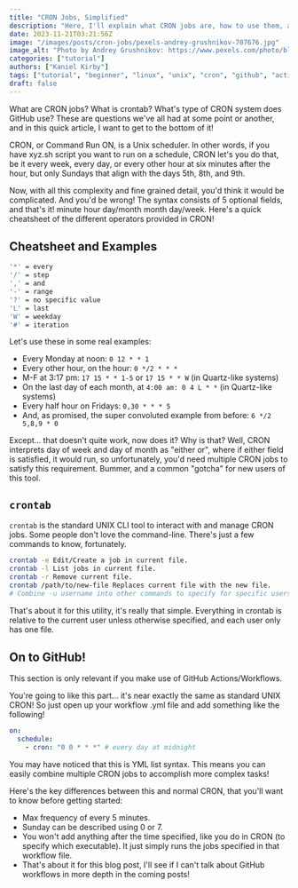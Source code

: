 ```yaml
---
title: "CRON Jobs, Simplified"
description: "Here, I'll explain what CRON jobs are, how to use them, and show a basic example of them in GitHub Actions/Workflows."
date: 2023-11-21T03:21:56Z
image: "/images/posts/cron-jobs/pexels-andrey-grushnikov-707676.jpg"
image_alt: "Photo by Andrey Grushnikov: https://www.pexels.com/photo/black-and-white-photo-of-clocks-707676/"
categories: ["tutorial"]
authors: ["Kaniel Kirby"]
tags: ["tutorial", "beginner", "linux", "unix", "cron", "github", "actions", "workflows", "automation", "scheduling"]
draft: false
---
```


What are CRON jobs? What is crontab? What's type of CRON system does GitHub use? These are questions we've all had at some point or another, and in this quick article, I want to get to the bottom of it!

CRON, or Command Run ON, is a Unix scheduler. In other words, if you have xyz.sh script you want to run on a schedule, CRON let's you do that, be it every week, every day, or every other hour at six minutes after the hour, but only Sundays that align with the days 5th, 8th, and 9th.

Now, with all this complexity and fine grained detail, you'd think it would be complicated. And you'd be wrong! The syntax consists of 5 optional fields, and that's it! minute hour day/month month day/week. Here's a quick cheatsheet of the different operators provided in CRON!

## Cheatsheet and Examples

```bash
'*' = every
'/' = step
',' = and
'-' = range
'?' = no specific value
'L' = last
'W' = weekday
'#' = iteration
```

Let's use these in some real examples:

- Every Monday at noon: `0 12 * * 1`
- Every other hour, on the hour: `0 */2 * * *`
- M-F at 3:17 pm: `17 15 * * 1-5` or `17 15 * * W` (in Quartz-like systems)
- On the last day of each month, at `4:00 am: 0 4 L * *` (in Quartz-like systems)
- Every half hour on Fridays: `0,30 * * * 5`
- And, as promised, the super convoluted example from before: `6 */2 5,8,9 * 0`

Except... that doesn't quite work, now does it? Why is that? Well, CRON interprets day of week and day of month as "either or", where if either field is satisfied, it would run, so unfortunately, you'd need multiple CRON jobs to satisfy this requirement. Bummer, and a common "gotcha" for new users of this tool.

## `crontab`

`crontab` is the standard UNIX CLI tool to interact with and manage CRON jobs. Some people don't love the command-line. There's just a few commands to know, fortunately.

```bash
crontab -e Edit/Create a job in current file.
crontab -l List jobs in current file.
crontab -r Remove current file.
crontab /path/to/new-file Replaces current file with the new file.
# Combine -u username into other commands to specify for specific users.
```

That's about it for this utility, it's really that simple. Everything in crontab is relative to the current user unless otherwise specified, and each user only has one file.

## On to GitHub!
This section is only relevant if you make use of GitHub Actions/Workflows.

You're going to like this part... it's near exactly the same as standard UNIX CRON! So just open up your workflow .yml file and add something like the following!

```yml
on:
  schedule:
    - cron: "0 0 * * *" # every day at midnight
```

You may have noticed that this is YML list syntax. This means you can easily combine multiple CRON jobs to accomplish more complex tasks!

Here's the key differences between this and normal CRON, that you'll want to know before getting started:

- Max frequency of every 5 minutes.
- Sunday can be described using 0 or 7.
- You won't add anything after the time specified, like you do in CRON (to specify which executable). It just simply runs the jobs specified in that workflow file.
- That's about it for this blog post, I'll see if I can't talk about GitHub workflows in more depth in the coming posts!
